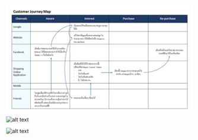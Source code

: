 ![alt text](https://github.com/Udomsak-Putthasri/BADS7105-CRM-Analytics/blob/main/Homework%2004%20-%20Customer%20Journey/Slide1.JPG?raw=true)

![alt text](https://github.com/Udomsak-Putthasri/BADS7105-CRM-Analytics/blob/main/Homework%2004%20-%20Customer%20Journey/Slide2.JPG.jpg?raw=true)

![alt text](https://github.com/Udomsak-Putthasri/BADS7105-CRM-Analytics/blob/main/Homework%2004%20-%20Customer%20Journey/Slide3.JPG.jpg?raw=true)
